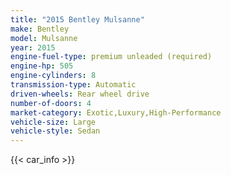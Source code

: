 ```yaml
---
title: "2015 Bentley Mulsanne"
make: Bentley
model: Mulsanne
year: 2015
engine-fuel-type: premium unleaded (required)
engine-hp: 505
engine-cylinders: 8
transmission-type: Automatic
driven-wheels: Rear wheel drive
number-of-doors: 4
market-category: Exotic,Luxury,High-Performance
vehicle-size: Large
vehicle-style: Sedan
---
```


{{< car_info >}}
